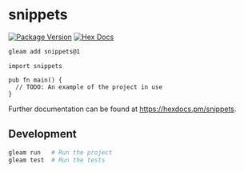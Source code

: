 # snippets

[![Package Version](https://img.shields.io/hexpm/v/snippets)](https://hex.pm/packages/snippets)
[![Hex Docs](https://img.shields.io/badge/hex-docs-ffaff3)](https://hexdocs.pm/snippets/)

```sh
gleam add snippets@1
```
```gleam
import snippets

pub fn main() {
  // TODO: An example of the project in use
}
```

Further documentation can be found at <https://hexdocs.pm/snippets>.

## Development

```sh
gleam run   # Run the project
gleam test  # Run the tests
```
